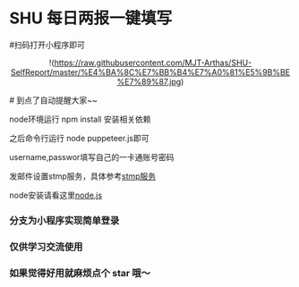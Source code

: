 # SHU 每日两报一键填写

#扫码打开小程序即可

<center>  <!--开始居中对齐-->

!(https://raw.githubusercontent.com/MJT-Arthas/SHU-SelfReport/master/%E4%BA%8C%E7%BB%B4%E7%A0%81%E5%9B%BE%E7%89%87.jpg)
</center> <!--结束居中对齐-->
# 到点了自动提醒大家~~

node环境运行 npm install 安装相关依赖

之后命令行运行 node puppeteer.js即可

username,passwor填写自己的一卡通账号密码

发邮件设置stmp服务，具体参考[stmp服务](https://jingyan.baidu.com/article/6079ad0eb14aaa28fe86db5a.html)

node安装请看这里[node.js](http://nodejs.cn/)

### 分支为小程序实现简单登录

### 仅供学习交流使用

### 如果觉得好用就麻烦点个 star 哦～
